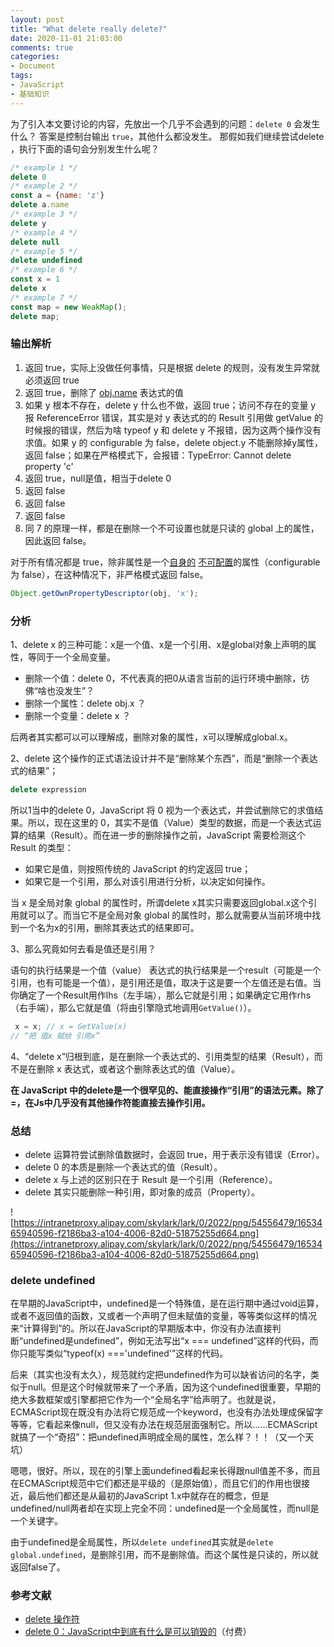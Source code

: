 ```yaml
---
layout: post
title: "What delete really delete?"
date: 2020-11-01 21:03:00
comments: true
categories: 
- Document
tags:
- JavaScript
- 基础知识
---
```


为了引入本文要讨论的内容，先放出一个几乎不会遇到的问题：`delete 0` 会发生什么？
答案是控制台输出 `true`，其他什么都没发生。
那假如我们继续尝试delete ，执行下面的语句会分别发生什么呢？

```javascript 
/* example 1 */
delete 0
/* example 2 */
const a = {name: 'z'}
delete a.name
/* example 3 */
delete y
/* example 4 */
delete null
/* example 5 */
delete undefined
/* example 6 */
const x = 1
delete x
/* example 7 */
const map = new WeakMap();
delete map;
```

<!-- more -->

### 输出解析

1. 返回 true，实际上没做任何事情，只是根据 delete 的规则，没有发生异常就必须返回 true
2. 返回 true，删除了 [obj.name](http://obj.name) 表达式的值
3. 如果 y 根本不存在，delete y 什么也不做，返回 true；访问不存在的变量 y 报 ReferenceError 错误，其实是对 y 表达式的的 Result 引用做 getValue 的时候报的错误，然后为啥 typeof y 和 delete y 不报错，因为这两个操作没有求值。如果 y 的 configurable 为 false，delete object.y 不能删除掉y属性，返回 false；如果在严格模式下，会报错：TypeError: Cannot delete property 'c'
4. 返回 true，null是值，相当于delete 0
5. 返回 false
6. 返回 false
7. 返回 false
8. 同 7 的原理一样，都是在删除一个不可设置也就是只读的 global 上的属性，因此返回 false。

对于所有情况都是 true，除非属性是一个[自身的](https://developer.mozilla.org/zh-CN/docs/Web/JavaScript/Reference/Global_Objects/Object/hasOwnProperty) [不可配置](https://developer.mozilla.org/zh-CN/docs/Web/JavaScript/Reference/Errors/Cant_delete)的属性（configurable 为 false），在这种情况下，非严格模式返回 false。

```javascript
Object.getOwnPropertyDescriptor(obj, 'x');
```

### 分析

1、delete x 的三种可能：x是一个值、x是一个引用、x是global对象上声明的属性，等同于一个全局变量。

- 删除一个值：delete 0，不代表真的把0从语言当前的运行环境中删除，彷佛“啥也没发生”？
- 删除一个属性：delete obj.x ？
- 删除一个变量：delete x ？

后两者其实都可以可以理解成，删除对象的属性，x可以理解成global.x。

2、delete 这个操作的正式语法设计并不是“删除某个东西”，而是“删除一个表达式的结果”；

```jsx
delete expression
```

所以1当中的delete 0，JavaScript 将 0 视为一个表达式，并尝试删除它的求值结果。所以，现在这里的 0，其实不是值（Value）类型的数据，而是一个表达式运算的结果（Result）。而在进一步的删除操作之前，JavaScript 需要检测这个 Result 的类型：

- 如果它是值，则按照传统的 JavaScript 的约定返回 true；
- 如果它是一个引用，那么对该引用进行分析，以决定如何操作。

当 x 是全局对象 global 的属性时，所谓delete x其实只需要返回global.x这个引用就可以了。而当它不是全局对象 global 的属性时，那么就需要从当前环境中找到一个名为x的引用，删除其表达式的结果即可。

3、那么究竟如何去看是值还是引用？

语句的执行结果是一个值（value） 表达式的执行结果是一个result（可能是一个引用，也有可能是一个值），是引用还是值，取决于这是要一个左值还是右值。当你确定了一个Result用作lhs（左手端），那么它就是引用；如果确定它用作rhs（右手端），那么它就是值（将由引擎隐式地调用`GetValue()`）。

```jsx
 x = x; // x = GetValue(x)
// “把 值x 赋给 引用x”
```

4、“delete x”归根到底，是在删除一个表达式的、引用类型的结果（Result），而不是在删除 x 表达式，或者这个删除表达式的值（Value）。

**在 JavaScript 中的delete是一个很罕见的、能直接操作“引用”的语法元素。除了=，在Js中几乎没有其他操作符能直接去操作引用。**

### 总结

- delete 运算符尝试删除值数据时，会返回 true，用于表示没有错误（Error）。
- delete 0 的本质是删除一个表达式的值（Result）。
- delete x 与上述的区别只在于 Result 是一个引用（Reference）。
- delete 其实只能删除一种引用，即对象的成员（Property）。

![https://intranetproxy.alipay.com/skylark/lark/0/2022/png/54556479/1653465940596-f2186ba3-a104-4006-82d0-51875255d664.png](https://intranetproxy.alipay.com/skylark/lark/0/2022/png/54556479/1653465940596-f2186ba3-a104-4006-82d0-51875255d664.png)

### delete undefined

在早期的JavaScript中，undefined是一个特殊值，是在运行期中通过void运算，或者不返回值的函数，又或者一个声明了但未赋值的变量，等等类似这样的情况来“计算得到”的。所以在JavaScript的早期版本中，你没有办法直接判断“undefined是undefined”，例如无法写出“x === undefined”这样的代码，而你只能写类似“typeof(x) ==='undefined'”这样的代码。

后来（其实也没有太久），规范就约定把undefined作为可以缺省访问的名字，类似于null。但是这个时候就带来了一个矛盾，因为这个undefined很重要，早期的绝大多数框架或引擎都把它作为一个“全局名字”给声明了。也就是说，ECMAScript现在既没有办法将它规范成一个keyword，也没有办法处理成保留字等等，它看起来像null，但又没有办法在规范层面强制它。所以……ECMAScript就搞了一个“奇招”：把undefined声明成全局的属性，怎么样？！！（又一个天坑）

嗯嗯，很好。所以，现在的引擎上面undefined看起来长得跟null值差不多，而且在ECMAScript规范中它们都还是平级的（是原始值），而且它们的作用也很接近，最后他们都还是从最初的JavaScript 1.x中就存在的概念，但是undefined/null两者却在实现上完全不同：undefined是一个全局属性，而null是一个关键字。

由于undefined是全局属性，所以`delete undefined`其实就是`delete global.undefined`，是删除引用，而不是删除值。而这个属性是只读的，所以就返回false了。

### 参考文献

- [delete 操作符](https://developer.mozilla.org/zh-CN/docs/Web/JavaScript/Reference/Operators/delete)
- [delete 0：JavaScript中到底有什么是可以销毁的](https://time.geekbang.org/column/article/164312)（付费）